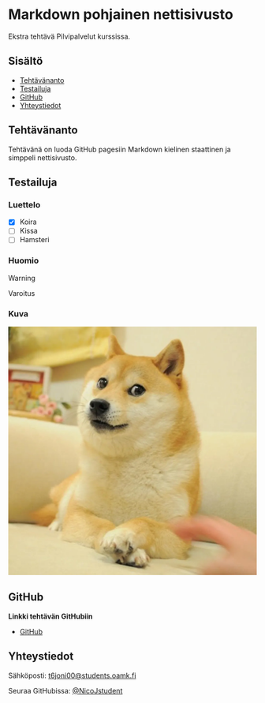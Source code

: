 # Markdown pohjainen nettisivusto

Ekstra tehtävä Pilvipalvelut kurssissa.

## Sisältö
- [Tehtävänanto](#tehtävänanto)
- [Testailuja](#testailuja)
- [GitHub](#github)
- [Yhteystiedot](#yhteystiedot)

## Tehtävänanto
Tehtävänä on luoda GitHub pagesiin Markdown kielinen staattinen ja simppeli nettisivusto.

## Testailuja

### Luettelo
- [x] Koira
- [ ] Kissa
- [ ] Hamsteri

### Huomio
> [!Warning]
> Varoitus

### Kuva
![Doge](/img/c09.webp)

## GitHub
**Linkki tehtävän GitHubiin**
- [GitHub](https://github.com/NicoJstudent/md_test)

## Yhteystiedot
Sähköposti: [t6joni00@students.oamk.fi](mailto:t6joni00@students.oamk.fi)

Seuraa GitHubissa: [@NicoJstudent](https://github.com/NicoJstudent)